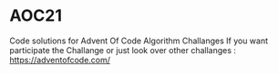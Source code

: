 # AOC21
Code solutions for Advent Of Code Algorithm Challanges
If you want participate the Challange or just look over other challanges : https://adventofcode.com/


